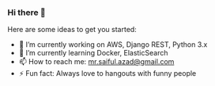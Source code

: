 ### Hi there 👋


Here are some ideas to get you started:

- 🔭 I’m currently working on AWS, Django REST, Python 3.x
- 🌱 I’m currently learning Docker, ElasticSearch
- 📫 How to reach me: mr.saiful.azad@gmail.com
- ⚡ Fun fact: Always love to hangouts with funny people
